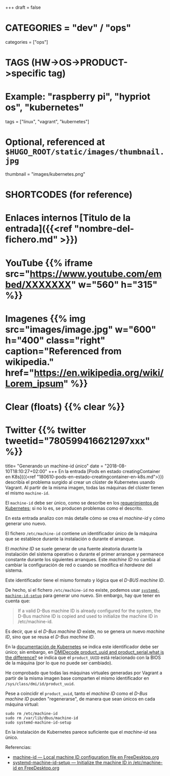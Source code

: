 +++
draft = false

# CATEGORIES = "dev" / "ops"
categories = ["ops"]
# TAGS (HW->OS->PRODUCT->specific tag)
# Example: "raspberry pi", "hypriot os", "kubernetes"

tags = ["linux", "vagrant", "kubernetes"]

# Optional, referenced at `$HUGO_ROOT/static/images/thumbnail.jpg`
thumbnail = "images/kubernetes.png"

# SHORTCODES (for reference)

# Enlaces internos [Titulo de la entrada]({{<ref "nombre-del-fichero.md" >}})

# YouTube {{% iframe src="https://www.youtube.com/embed/XXXXXXX" w="560" h="315" %}}
# Imagenes {{% img src="images/image.jpg" w="600" h="400" class="right" caption="Referenced from wikipedia." href="https://en.wikipedia.org/wiki/Lorem_ipsum" %}}
# Clear (floats) {{% clear %}}
# Twitter {{% twitter tweetid="780599416621297xxx" %}}

title=  "Generando un machine-id único"
date = "2018-08-10T18:10:27+02:00"
+++
En la entrada [Pods en estado creatingContainer en K8s]({{<ref "180610-pods-en-estado-creatingcontainer-en-k8s.md">}}) describía el problema surgido al crear un clúster de Kubernetes usando Vagrant. Al partir de la misma imagen, todas las máquinas del clúster tienen el mismo `machine-id`.

El `machine-id` debe ser único, como se describe en los [requerimientos de Kubernetes](https://kubernetes.io/docs/setup/independent/install-kubeadm/#verify-the-mac-address-and-product-uuid-are-unique-for-every-node); si no lo es, se producen problemas como el descrito.

En esta entrada analizo con más detalle cómo se crea el _machine-id_ y cómo generar uno nuevo.
<!--more-->
El fichero `/etc/machine-id` contiene un identificador único de la máquina que se establece durante la instalación o durante el arranque.

El _machine ID_ se suele generar de una fuente aleatoria durante la instalación del sistema operativo o durante el primer arranque y permanece constante durante los siguientes arranques. Este _machine ID_ no cambia al cambiar la configuración de red o cuando se modifica el _hardware_ del sistema.

Este identificador tiene el mismo formato y lógica que el _D-BUS machine ID_.

De hecho, si el fichero `/etc/machine-id` no existe, podemos usar [`systemd-machine-id-setup`](https://www.freedesktop.org/software/systemd/man/systemd-machine-id-setup.html) para generar uno nuevo. Sin embargo, hay que tener en cuenta que: 

> If a valid D-Bus machine ID is already configured for the system, the D-Bus machine ID is copied and used to initialize the machine ID in /etc/machine-id.

Es decir, que si el _D-Bus machine ID_ existe, no se genera un nuevo _machine ID_, sino que se reusa el _D-Bus machine ID_.

En la [documentación de Kubernetes](https://kubernetes.io/docs/setup/independent/install-kubeadm/#verify-the-mac-address-and-product-uuid-are-unique-for-every-node) se indica este identificador debe ser único; sin embargo, en [DMIDecode product_uuid and product_serial.what is the difference?](https://stackoverflow.com/questions/35883313/dmidecode-product-uuid-and-product-serial-what-is-the-difference) se indica que el `product_UUID` está relacionado con la BIOS de la máquina (por lo que no puede ser cambiado).

He comprobado que todas las máquinas virtuales generadas por Vagrant a partir de la misma imagen base comparten el mismo identificador en `/sys/class/dmi/id/product_uuid`.

Pese a coincidir el `product_uuid`, tanto el _machine ID_ como el _D-Bus machine ID_ pueden "regenerarse", de manera que sean únicos en cada máquina virtual:

```shell
sudo rm /etc/machine-id
sudo rm /var/lib/dbus/machine-id
sudo systemd-machine-id-setup
```

En la instalación de Kubernetes parece suficiente que el _machine-id_ sea único.

Referencias:

- [machine-id — Local machine ID configuration file en FreeDesktop.org](https://www.freedesktop.org/software/systemd/man/machine-id.html)
- [systemd-machine-id-setup — Initialize the machine ID in /etc/machine-id en FreeDesktop.org](https://www.freedesktop.org/software/systemd/man/systemd-machine-id-setup.html#)
